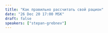 ```yaml
---
title: "Как правильно рассчитать свой рацион"
date: "26 Dec 20 17:00 MSK"
draft: false
speakers: ["stepan-grebnev"] 
---
```

